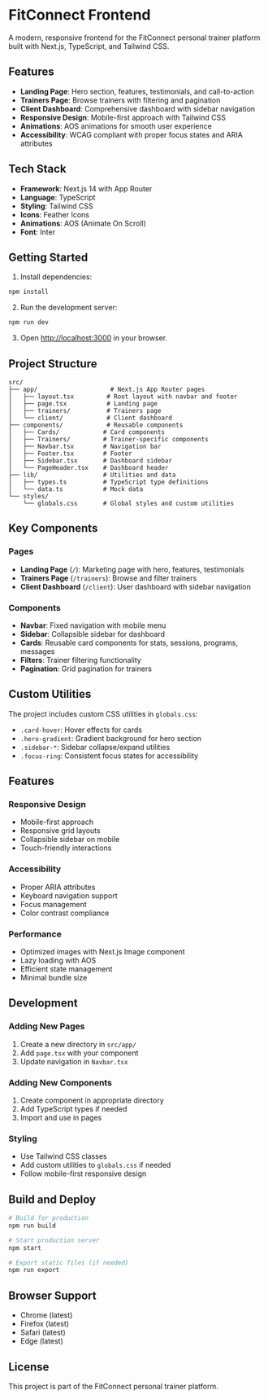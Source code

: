# FitConnect Frontend

A modern, responsive frontend for the FitConnect personal trainer platform built with Next.js, TypeScript, and Tailwind CSS.

## Features

- **Landing Page**: Hero section, features, testimonials, and call-to-action
- **Trainers Page**: Browse trainers with filtering and pagination
- **Client Dashboard**: Comprehensive dashboard with sidebar navigation
- **Responsive Design**: Mobile-first approach with Tailwind CSS
- **Animations**: AOS animations for smooth user experience
- **Accessibility**: WCAG compliant with proper focus states and ARIA attributes

## Tech Stack

- **Framework**: Next.js 14 with App Router
- **Language**: TypeScript
- **Styling**: Tailwind CSS
- **Icons**: Feather Icons
- **Animations**: AOS (Animate On Scroll)
- **Font**: Inter

## Getting Started

1. Install dependencies:
```bash
npm install
```

2. Run the development server:
```bash
npm run dev
```

3. Open [http://localhost:3000](http://localhost:3000) in your browser.

## Project Structure

```
src/
├── app/                    # Next.js App Router pages
│   ├── layout.tsx         # Root layout with navbar and footer
│   ├── page.tsx           # Landing page
│   ├── trainers/          # Trainers page
│   └── client/            # Client dashboard
├── components/            # Reusable components
│   ├── Cards/            # Card components
│   ├── Trainers/         # Trainer-specific components
│   ├── Navbar.tsx        # Navigation bar
│   ├── Footer.tsx        # Footer
│   ├── Sidebar.tsx       # Dashboard sidebar
│   └── PageHeader.tsx    # Dashboard header
├── lib/                  # Utilities and data
│   ├── types.ts          # TypeScript type definitions
│   └── data.ts           # Mock data
└── styles/
    └── globals.css       # Global styles and custom utilities
```

## Key Components

### Pages
- **Landing Page** (`/`): Marketing page with hero, features, testimonials
- **Trainers Page** (`/trainers`): Browse and filter trainers
- **Client Dashboard** (`/client`): User dashboard with sidebar navigation

### Components
- **Navbar**: Fixed navigation with mobile menu
- **Sidebar**: Collapsible sidebar for dashboard
- **Cards**: Reusable card components for stats, sessions, programs, messages
- **Filters**: Trainer filtering functionality
- **Pagination**: Grid pagination for trainers

## Custom Utilities

The project includes custom CSS utilities in `globals.css`:

- `.card-hover`: Hover effects for cards
- `.hero-gradient`: Gradient background for hero section
- `.sidebar-*`: Sidebar collapse/expand utilities
- `.focus-ring`: Consistent focus states for accessibility

## Features

### Responsive Design
- Mobile-first approach
- Responsive grid layouts
- Collapsible sidebar on mobile
- Touch-friendly interactions

### Accessibility
- Proper ARIA attributes
- Keyboard navigation support
- Focus management
- Color contrast compliance

### Performance
- Optimized images with Next.js Image component
- Lazy loading with AOS
- Efficient state management
- Minimal bundle size

## Development

### Adding New Pages
1. Create a new directory in `src/app/`
2. Add `page.tsx` with your component
3. Update navigation in `Navbar.tsx`

### Adding New Components
1. Create component in appropriate directory
2. Add TypeScript types if needed
3. Import and use in pages

### Styling
- Use Tailwind CSS classes
- Add custom utilities to `globals.css` if needed
- Follow mobile-first responsive design

## Build and Deploy

```bash
# Build for production
npm run build

# Start production server
npm start

# Export static files (if needed)
npm run export
```

## Browser Support

- Chrome (latest)
- Firefox (latest)
- Safari (latest)
- Edge (latest)

## License

This project is part of the FitConnect personal trainer platform.